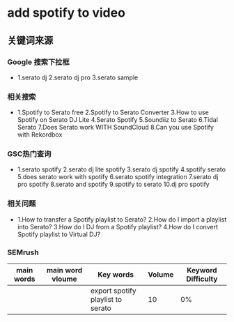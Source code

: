 # add spotify to video

## 关键词来源

### Google 搜索下拉框

- 1.serato dj
2.serato dj pro
3.serato sample

### 相关搜索

- 1.Spotify to Serato free
2.Spotify to Serato Converter
3.How to use Spotify on Serato DJ Lite
4.Serato Spotify
5.Soundiiz to Serato
6.Tidal Serato
7.Does Serato work WITH SoundCloud
8.Can you use Spotify with Rekordbox

### GSC热门查询

- 1.serato spotify
2.serato dj lite spotify
3.serato dj spotify
4.spotify serato
5.does serato work with spotify
6.serato spotify integration
7.serato dj pro spotify
8.serato and spotify
9.spotify to serato
10.dj pro spotify

### 相关问题

- 1.How to transfer a Spotify playlist to Serato?
2.How do I import a playlist into Serato?
3.How do I DJ from a Spotify playlist?
4.How do I convert Spotify playlist to Virtual DJ?

### SEMrush

| main words | main word vloume | Key words | Volume | Keyword Difficulty |
| --- | --- | --- | --- | --- |
|  |  | export spotify playlist to serato | 10 | 0% |

